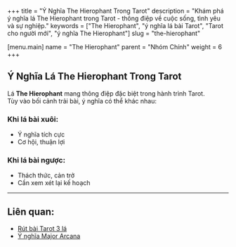 +++
title = "Ý Nghĩa The Hierophant Trong Tarot"
description = "Khám phá ý nghĩa lá The Hierophant trong Tarot - thông điệp về cuộc sống, tình yêu và sự nghiệp."
keywords = ["The Hierophant", "ý nghĩa lá bài Tarot", "Tarot cho người mới", "ý nghĩa The Hierophant"]
slug = "the-hierophant"

[menu.main]
name = "The Hierophant"
parent = "Nhóm Chính"
weight = 6
+++

## Ý Nghĩa Lá The Hierophant Trong Tarot

Lá **The Hierophant** mang thông điệp đặc biệt trong hành trình Tarot.  
Tùy vào bối cảnh trải bài, ý nghĩa có thể khác nhau:

### Khi lá bài xuôi:
- Ý nghĩa tích cực  
- Cơ hội, thuận lợi  

### Khi lá bài ngược:
- Thách thức, cản trở  
- Cần xem xét lại kế hoạch  

---

## Liên quan:
- [Rút bài Tarot 3 lá](../../)
- [Ý nghĩa Major Arcana](../)
